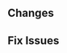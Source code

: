 <!-- Description of PR that completes issue here... -->

## Changes

<!-- Example:
- Change 1
- Change 2
- Change 3 - With additional note
-->

## Fix Issues

<!-- Example:
 - Fixes #85
 - Fixes #22
 - Fixes username/repo#123
 - Connects #123
-->
